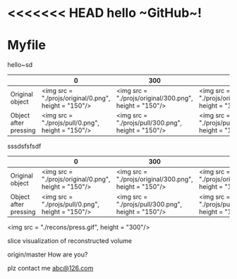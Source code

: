 <<<<<<< HEAD
hello ~GitHub~!
=======
# Myfile

hello~sd

|                       | 0                                        | 300                                      | 600                                      | 900                                      |
| :-------------------- | ---------------------------------------- | ---------------------------------------- | ---------------------------------------- | ---------------------------------------- |
| Original object       | <img src = "./projs/original/0.png", height = "150"/> | <img src = "./projs/original/300.png", height = "150"/> | <img src = "./projs/original/600.png", height = "150"/> | <img src = "./projs/original/900.png", height = "150"/> |
| Object after pressing | <img src = "./projs/pull/0.png", height = "150"/> | <img src = "./projs/pull/300.png", height = "150"/> | <img src = "./projs/pull/600.png", height = "150"/> | <img src = "./projs/original/900.png", height = "150"/> |



sssdsfsfsdf



|                       | 0                                        | 300                                      | 600                                      | 900                                      |
| :-------------------- | ---------------------------------------- | ---------------------------------------- | ---------------------------------------- | ---------------------------------------- |
| Original object       | <img src = "./projs/original/0.png", height = "150"/> | <img src = "./projs/original/300.png", height = "150"/> | <img src = "./projs/original/600.png", height = "150"/> | <img src = "./projs/original/900.png", height = "150"/> |
| Object after pressing | <img src = "./projs/pull/0.png", height = "150"/> | <img src = "./projs/pull/300.png", height = "150"/> | <img src = "./projs/pull/600.png", height = "150"/> | <img src = "./projs/original/900.png", height = "150"/> |





<img src = "./recons/press.gif", height = "300"/>

slice visualization of reconstructed volume

origin/master
How are you?

plz contact me   abc@126.com